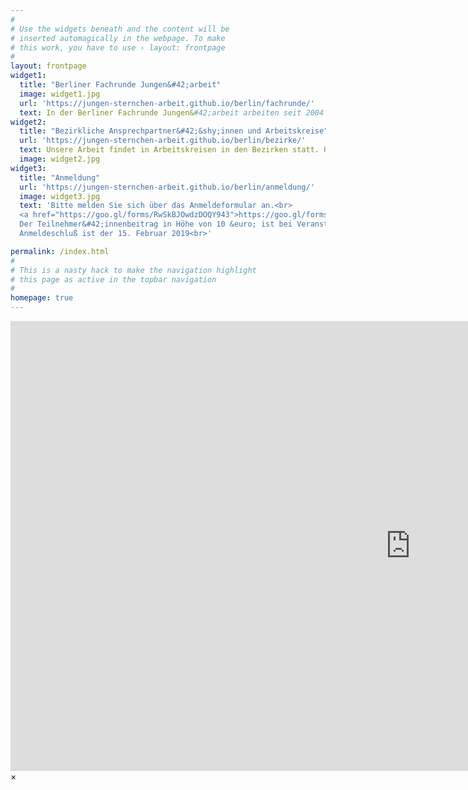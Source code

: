 ```yaml
---
#
# Use the widgets beneath and the content will be
# inserted automagically in the webpage. To make
# this work, you have to use › layout: frontpage
#
layout: frontpage
widget1:
  title: "Berliner Fachrunde Jungen&#42;arbeit"
  image: widget1.jpg
  url: 'https://jungen-sternchen-arbeit.github.io/berlin/fachrunde/'
  text: In der Berliner Fachrunde Jungen&#42;arbeit arbeiten seit 2004 Vertreter&#42;innen der Bezirke Berlins und einiger Fachträger mit dem Ziel zusammen, geschlechterreflektierte Jungen&#42;arbeit in allen pädagogischen Feldern zu verankern und zur Qualitätssicherung beizutragen.
widget2:
  title: "Bezirkliche Ansprechpartner&#42;&shy;innen und Arbeitskreise"
  url: 'https://jungen-sternchen-arbeit.github.io/berlin/bezirke/'
  text: Unsere Arbeit findet in Arbeitskreisen in den Bezirken statt. Hier finden Sie die Ansprechpartner&#42;innen.
  image: widget2.jpg
widget3:
  title: "Anmeldung"
  url: 'https://jungen-sternchen-arbeit.github.io/berlin/anmeldung/'
  image: widget3.jpg
  text: 'Bitte melden Sie sich über das Anmeldeformular an.<br>
  <a href="https://goo.gl/forms/RwSkBJOwdzDOQY943">https://goo.gl/forms/RwSkBJOwdzDOQY943</a><br>
  Der Teilnehmer&#42;innenbeitrag in Höhe von 10 &euro; ist bei Veranstaltungsbeginn zu entrichten.<br>
  Anmeldeschluß ist der 15. Februar 2019<br>'

permalink: /index.html
#
# This is a nasty hack to make the navigation highlight
# this page as active in the topbar navigation
#
homepage: true
---
```


<div id="videoModal" class="reveal-modal large" data-reveal="">
  <div class="flex-video widescreen vimeo" style="display: block;">
    <iframe width="1280" height="720" src="https://www.youtube.com/embed/3b5zCFSmVvU" frameborder="0" allowfullscreen></iframe>
  </div>
  <a class="close-reveal-modal">&#215;</a>
</div>
